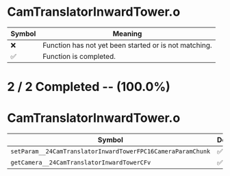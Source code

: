 # CamTranslatorInwardTower.o
| Symbol | Meaning 
| ------------- | ------------- 
| :x: | Function has not yet been started or is not matching. 
| :white_check_mark: | Function is completed. 


# 2 / 2 Completed -- (100.0%)
# CamTranslatorInwardTower.o
| Symbol | Decompiled? |
| ------------- | ------------- |
| `setParam__24CamTranslatorInwardTowerFPC16CameraParamChunk` | :white_check_mark: |
| `getCamera__24CamTranslatorInwardTowerCFv` | :white_check_mark: |
